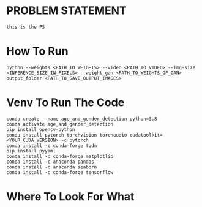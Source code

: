 # PROBLEM STATEMENT
    this is the PS

# How To Run
    python --weights <PATH_TO_WEIGHTS> --video <PATH_TO_VIDEO> --img-size <INFERENCE_SIZE_IN_PIXELS> --weight_gan <PATH_TO_WEIGHTS_OF_GAN> --output_folder <PATH_TO_SAVE_OUTPUT_IMAGES>

# Venv To Run The Code
    conda create --name age_and_gender_detection python=3.8
    conda activate age_and_gender_detection
    pip install opencv-python
    conda install pytorch torchvision torchaudio cudatoolkit=<YOUR_CUDA_VERSION> -c pytorch
    conda install -c conda-forge tqdm
    pip install pyyaml
    conda install -c conda-forge matplotlib
    conda install -c anaconda pandas
    conda install -c anaconda seaborn
    conda install -c conda-forge tensorflow

# Where To Look For What

